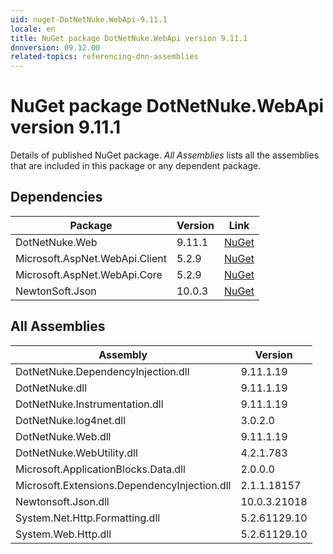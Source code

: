 ```yaml
---
uid: nuget-DotNetNuke.WebApi-9.11.1
locale: en
title: NuGet package DotNetNuke.WebApi version 9.11.1
dnnversion: 09.12.00
related-topics: referencing-dnn-assemblies
---
```


# NuGet package DotNetNuke.WebApi version 9.11.1
Details of published NuGet package.
*All Assemblies* lists all the assemblies that are included in this package or any dependent package.

## Dependencies

|Package|Version|Link|
|---|---|---|
|DotNetNuke.Web|9.11.1|[NuGet](https://www.nuget.org/packages/DotNetNuke.Web/9.11.1)|
|Microsoft.AspNet.WebApi.Client|5.2.9|[NuGet](https://www.nuget.org/packages/Microsoft.AspNet.WebApi.Client/5.2.9)|
|Microsoft.AspNet.WebApi.Core|5.2.9|[NuGet](https://www.nuget.org/packages/Microsoft.AspNet.WebApi.Core/5.2.9)|
|NewtonSoft.Json|10.0.3|[NuGet](https://www.nuget.org/packages/NewtonSoft.Json/10.0.3)|

## All Assemblies

|Assembly|Version|
|---|---|
|DotNetNuke.DependencyInjection.dll|9.11.1.19|
|DotNetNuke.dll|9.11.1.19|
|DotNetNuke.Instrumentation.dll|9.11.1.19|
|DotNetNuke.log4net.dll|3.0.2.0|
|DotNetNuke.Web.dll|9.11.1.19|
|DotNetNuke.WebUtility.dll|4.2.1.783|
|Microsoft.ApplicationBlocks.Data.dll|2.0.0.0|
|Microsoft.Extensions.DependencyInjection.dll|2.1.1.18157|
|Newtonsoft.Json.dll|10.0.3.21018|
|System.Net.Http.Formatting.dll|5.2.61129.10|
|System.Web.Http.dll|5.2.61129.10|

